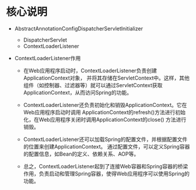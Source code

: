 
# 核心说明
- AbstractAnnotationConfigDispatcherServletInitializer
  - DispatcherServlet
  - ContextLoaderListener
  

- ContextLoaderListener作用
  - 在Web应用程序启动时，ContextLoaderListener负责创建ApplicationContext对象，
  并将其存储在ServletContext中。这样，其他组件（如控制器、过滤器等）就可以通过ServletContext获取
  ApplicationContext，从而访问Spring的功能。
  - ContextLoaderListener还负责初始化和销毁ApplicationContext。它在Web应用程序启动时调用
  ApplicationContext的refresh()方法进行初始化，在Web应用程序关闭时调用ApplicationContext的close()
  方法进行销毁。
  - ContextLoaderListener还可以加载Spring的配置文件，并根据配置文件的位置来创建ApplicationContext。
  通过配置文件，可以定义Spring容器的配置信息，如Bean的定义、依赖关系、AOP等。

  - 总之，ContextLoaderListener起到了连接Web容器和Spring容器的桥梁作用，负责启动和管理Spring容器，使得Web应用程序可以使用Spring的功能。

